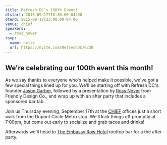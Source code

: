 ```yaml
---
title: Refresh DC’s 100th Event!
dtstart: 2015-09-17T18:30:00-04:00
dtend: 2015-09-17T23:00:00-04:00
venue: chief
speakers:
  - ross_nover
rsvp:
  name: nvite
  url: https://nvite.com/RefreshDC/ec30
---
```


## We're celebrating our 100th event this month!

As we say thanks to everyone who's helped make it possible, we've got a few special things lined up for you. We'll be starting off with Refresh DC's founder [Jason Garber](https://twitter.com/jgarber), followed by a presentation by [Ross Nover](https://twitter.com/rosscott) from Friendly Design Co., and wrap up with an after party that includes a sponsored bar tab.

Join us Thursday evening, September 17th at the [CHIEF](http://www.agencychief.com) offices just a short walk from the Dupont Circle Metro stop. We'll kick things off promptly at 7:00pm, but come out early to socialize and grab tacos and drinks!

Afterwards we'll head to [The Embassy Row Hotel](https://www.destinationhotels.com/embassy-row-hotel) rooftop bar for a the after party.
